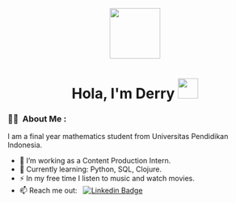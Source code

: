 <p align="center"><img src="https://media.giphy.com/media/M9gbBd9nbDrOTu1Mqx/giphy.gif" width="100"/></p>
<p align="center">
  
<h1 align="center"> Hola, I'm Derry <img src="https://media.giphy.com/media/hvRJCLFzcasrR4ia7z/giphy.gif" width="40"> </h1> 

### :man_technologist: &nbsp;About Me :

I am a final year mathematics student from Universitas Pendidikan Indonesia.

- 🔭 I’m working as a Content Production Intern.
- 🌱 Currently learning: Python, SQL, Clojure.
- ⚡ In my free time I listen to music and watch movies.
- 📫 Reach me out: &nbsp; [![Linkedin Badge](https://img.shields.io/badge/-Derry-blue?style=flat&logo=Linkedin&logoColor=white)](https://www.linkedin.com/in/derryrivel)
